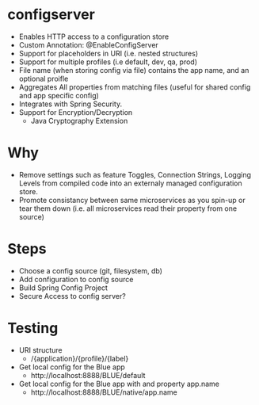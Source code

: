 # configserver
- Enables HTTP access to a configuration store
- Custom Annotation: @EnableConfigServer
- Support for placeholders in URI (i.e. nested structures)
- Support for multiple profiles (i.e default, dev, qa, prod)
- File name (when storing config via file) contains the app name, and an optional proifle
- Aggregates All properties from matching files (useful for shared config and app specific config)
- Integrates with Spring Security.
- Support for Encryption/Decryption
	- Java Cryptography Extension

# Why
 - Remove settings such as feature Toggles, Connection Strings, Logging Levels from compiled code into an externaly managed configuration store.
 - Promote consistancy between same microservices as you spin-up or tear them down (i.e. all microservices read their property from one source)
 
# Steps
- Choose a config source (git, filesystem, db)
- Add configuration to config source
- Build Spring Config Project
- Secure Access to config server?

# Testing
 - URI structure
 	- /{application}/{profile}/{label}
 - Get local config for the Blue app
 	- http://localhost:8888/BLUE/default
 - Get local config for the Blue app with and property app.name
 	- http://localhost:8888/BLUE/native/app.name